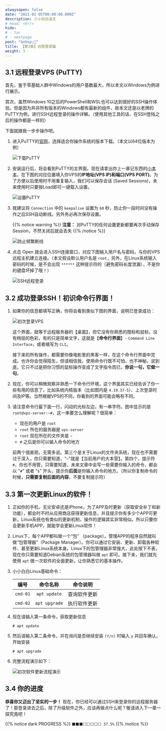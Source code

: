 ```yaml
---
alwaysopen: false
date: "2021-01-05T00:00:00.000Z"
description: 小小白白话文
# head: <hr/>
hide:
# - toc
# - nextpage
post: "&nbsp;📙"
title: 【第3章】远程登录篇
weight: 3
---
```


## 3.1 远程登录VPS (PuTTY)

首先，鉴于零基础人群中Windows的用户基数最大，所以本文以Windows为例进行展示。

其次，虽然Windows 10之后的PowerShell和WSL也可以达到很好的SSH操作体验。但是因为并非所有版本的Windows都有最新的组件，故本文还是以老牌的PuTTY为例，进行SSH远程登录的操作详解。（使用其他工具的话、在SSH登陆之后的操作都是一样的）

下面就跟我一步步操作吧。

1. 进入PuTTY的[官网](https://www.chiark.greenend.org.uk/~sgtatham/putty/latest.html)，选择适合你操作系统的版本下载。（本文以64位版本为例）

    <img src="../ch03-img01-putty-download.png"  alt="下载PuTTY"/>

2. 安装运行后，将会看到PuTTY的主界面。现在请拿出你上一章记东西的[小本本](../ch02-preparation/#21-%E8%8E%B7%E5%8F%96%E4%B8%80%E5%8F%B0vps)，在下图的对应位置填入你VPS的**IP地址(VPS IP)**和**端口(VPS PORT)**。为了方便以后使用时不用重复输入，我们可以保存会话 (Saved Sessions)，未来使用时只要按Load即可一键载入设置。

    <img src="../ch03-img02-putty-settings.png"  alt="设置PuTTY"/>

3. 我建议将 `Connection` 中的 `keepalive` 设置为 `60` 秒，防止你一段时间没有操作之后SSH自动断线。另外务必再次保存设置。

    {{% notice warning  %}}
**注意：** 对PuTTY的任何设置更新都要再次手动保存Session，不然关闭后就会丢失
{{% /notice %}}

    <img src="../ch03-img03-putty-keepalive.png"  alt="防止频繁断线"/>

4. 点击 Open 就会进入SSH连接窗口，对应下图输入用户名与密码，与你的VPS远程主机建立连接。（本文假设默认用户名是 `root`，另外，在Linux系统输入密码的时候，是不会出现 `******` 这种提示符的（避免密码长度泄漏），不是你的键盘坏掉了哦！）

    <img src="../ch03-img04-ssh-login.png"  alt="SSH远程登录"/>


## 3.2 成功登录SSH！初识命令行界面！
1. 如果你的信息都填写正确，你将会看到类似下图的界面，说明已登录成功：

    <img src="../ch03-img05-ssh-login-success.png"  alt="初次登录VPS"/>

    这个界面，就等于远程服务器的【桌面】，但它没有你熟悉的图标和鼠标，没有绚丽的色彩，有的只是简单文字，这就是【**命令行界面**】- `Command Line Interface`，或者缩写为 `CLI`。
    
    接下来的所有操作，都需要你像电影里的黑客一样，在这个命令行界面中完成。也许你会觉得陌生，但请相信我，使用命令行既不可怕，也不神秘。说到底，它只不过是把你习惯的鼠标操作变成了文字指令而已，**你说一句，它做一句**。

2. 现在，你可以稍微观察并熟悉一下命令行环境，这个界面其实已经告诉了你一些有用的信息了，比如系统内核版本（比如图内是 `4.19.37-5`）、上次登录时间及IP等。当然根据VPS的不同，你看到的界面可能会略有不同。

3. 请注意命令行最下面一行，闪动的光标左边，有一串字符。图中显示的是`root@vps-server:~#`，这一串要怎么理解呢？很简单：

    - 现在的用户是 `root`
    - `root` 所在的服务器是 `vps-server`
    - `root` 现在所在的文件夹是 `~` 
    - `#` 之后是你可以输入命令的地方

    前两个很直观，无需多说。第三个是关于Linux的文件夹系统，现在也不需要过于深入，你只需要知道，"`~`"就是【当前用户的大本营】。第四个，提示符`#`，你也不用管，只需要知道，未来文章中会写一些需要你输入的命令，都会以 "`#`" 或者 "`$`" 开头，提示你**后面**是你输入命令的地方。（所以你复制命令的时候，**只需要复制后面的内容**，不要复制提示符）

## 3.3 第一次更新Linux的软件！
1. 正如你的手机，无论安卓还是iPhone，为了APP及时更新（获取安全补丁和新功能），都会时不时从应用商店获得更新信息，并且提示你有多少个APP可更新，Linux系统也有类似的更新机制，操作的逻辑其实非常相似。所以只要你会更新手机APP，就能学会更新Linux软件！

2. Linux下，每个APP都叫做一个“包” （package）。管理APP的程序自然就叫做“包管理器”（Package Manager）。你可以通过它安装、更新、卸载各种软件、甚至更新Linux系统本身。Linux下的包管理器非常强大，此处按下不表，现在你只需要知道Debian系统的包管理器叫做 `apt` 即可。接下来，我们就先使用 `apt` 做一次软件的全面更新，让你熟悉它的基本操作。

3. 小小白白Linux基础命令：

    | 编号 | 命令名称 | 命令说明 |
    |:--:|:--:|:--:|
    | `cmd-01` | `apt update` | 查询软件更新 |
    | `cmd-02` | `apt upgrade` | 执行软件更新 |

4. 现在请输入第一条命令，获取更新信息
    ```
    # apt update
    ```

5. 然后请输入第二条命令，并在询问是否继续安装 `(Y/n)` 时输入 `y` 并回车确认，开始安装
    ```
    # apt upgrade
    ```

6. 完整流程演示如下：

    <img src="../ch03-img06-apt-upgrade-full.gif"  alt="初次软件更新流程演示"/>


## 3.4 你的进度
**恭喜你又迈出了坚实的一步！** 现在，你已经可以通过SSH来登录你的远程服务器了！那登录进去之后，除了升级软件之外，应该再做点什么呢？敬请进入下一章一探究竟吧！


{{% notice dark PROGRESS  %}} `⬛⬛⬛⬜⬜⬜⬜⬜ 37.5%` {{% /notice %}}
